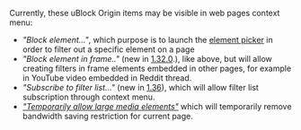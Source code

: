 Currently, these uBlock Origin items may be visible in web pages context menu:
- _"Block element..."_, which purpose is to launch the [element picker](./Element-picker) in order to filter out a specific element on a page
- _"Block element in frame.."_ (new in [1.32.0](https://github.com/gorhill/uBlock/commit/db7f54dbf6c39cf2e6f35359248bf9f408e2d134).), like above, but will allow creating filters in frame elements embedded in other pages, for example in YouTube video embedded in Reddit thread.
- _"Subscribe to filter list..."_ (new in [1.36](https://github.com/gorhill/uBlock/commit/001094580c0bd31ee007a301792f3e73c0ad48ab)), which will allow filter list subscription through context menu.
- [_"Temporarily allow large media elements"_](./Per-site-switches#no-large-media-elements) which will temporarily remove bandwidth saving restriction for current page.